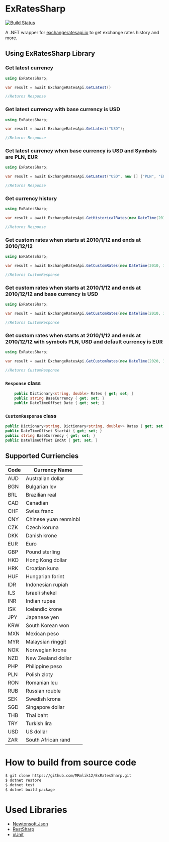 # ExRatesSharp
[![Build Status](https://travis-ci.com/MRmlik12/ExRatesSharp.svg?branch=master)](https://travis-ci.com/MRmlik12/ExRatesSharp)

A .NET wrapper for [exchangeratesapi.io](http://exchangeratesapi.io) to get exchange rates history and more.

## Using ExRatesSharp Library

### Get latest currency

```csharp 
using ExRatesSharp;

var result = await ExchangeRatesApi.GetLatest()

//Returns Response
```

### Get latest currency with base currency is USD
```csharp
using ExRatesSharp;

var result = await ExchangeRatesApi.GetLatest("USD");

//Returns Response
```

### Get latest currency when base currency is USD and Symbols are PLN, EUR

```csharp
using ExRatesSharp;

var result = await ExchangeRatesApi.GetLatest("USD", new [] {"PLN", "EUR"});

//Returns Response
```

### Get currency history
```csharp
using ExRatesSharp;

var result = await ExchangeRatesApi.GetHistoricalRates(new DateTime(2010, 1, 12));

//Returns Response
```

### Get custom rates when starts at 2010/1/12 and ends at 2010/12/12

```csharp
using ExRatesSharp;

var result = await ExchangeRatesApi.GetCustomRates(new DateTime(2010, 1, 12), new DateTime(2020, 12, 12));

//Returns CustomResponse
```
### Get custom rates when starts at 2010/1/12 and ends at 2010/12/12 and base currency is USD

```csharp
using ExRatesSharp;

var result = await ExchangeRatesApi.GetCustomRates(new DateTime(2010, 1, 12), new DateTime(2020, 12, 12), "USD");

//Returns CustomResponse
```

### Get custom rates when starts at 2010/1/12 and ends at 2010/12/12 with symbols PLN, USD and default currency is EUR

```csharp
using ExRatesSharp;

var result = await ExchangeRatesApi.GetCustomRates(new DateTime(2020, 1, 1), new DateTime(2020, 2, 1), "EUR", new []{"PLN", "PHP"});

//Returns CustomResponse
```
### `Response` class
```csharp
    public Dictionary<string, double> Rates { get; set; }
    public string BaseCurrency { get; set; }
    public DateTimeOffset Date { get; set; }
```
### `CustomResponse` class
```csharp
public Dictionary<string, Dictionary<string, double>> Rates { get; set; }
public DateTimeOffset StartAt { get; set; }
public string BaseCurrency { get; set; }
public DateTimeOffset EndAt { get; set; }
```


## Supported Curriencies
| Code | Currency Name         |
|------|-----------------------|
| AUD  | Australian dollar     |
| BGN  | Bulgarian lev         |
| BRL  | Brazilian real        |
| CAD  | Canadian              |
| CHF  | Swiss franc           |
| CNY  | Chinese yuan renminbi |
| CZK  | Czech koruna          |
| DKK  | Danish krone          |
| EUR  | Euro                  |
| GBP  | Pound sterling        |
| HKD  | Hong Kong dollar      |
| HRK  | Croatian kuna         |
| HUF  | Hungarian forint      |
| IDR  | Indonesian rupiah     |
| ILS  | Israeli shekel        |
| INR  | Indian rupee          |
| ISK  | Icelandic krone       |
| JPY  | Japanese yen          |
| KRW  | South Korean won      |
| MXN  | Mexican peso          |
| MYR  | Malaysian ringgit     |
| NOK  | Norwegian krone       |
| NZD  | New Zealand dollar    |
| PHP  | Philippine peso       |
| PLN  | Polish zloty          |
| RON  | Romanian leu          |
| RUB  | Russian rouble        |
| SEK  | Swedish krona         |
| SGD  | Singapore dollar      |
| THB  | Thai baht             |
| TRY  | Turkish lira          |
| USD  | US dollar             |
| ZAR  | South African rand    |

# How to build from source code
```bash
$ git clone https://github.com/MRmlik12/ExRatesSharp.git
$ dotnet restore
$ dotnet test
$ dotnet build package
```

# Used Libraries
* [Newtonsoft.Json](https://github.com/JamesNK/Newtonsoft.Json)
* [RestSharp](https://github.com/restsharp/RestSharp)
* [xUnit](https://github.com/xunit/xunit)